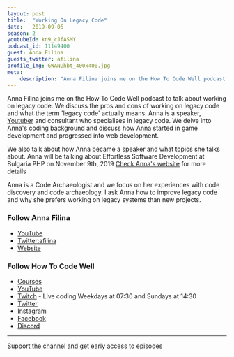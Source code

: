 ```yaml
---
layout: post
title:  "Working On Legacy Code"
date:   2019-09-06
season: 2
youtubeId: kn9_cJfASMY
podcast_id: 11149400
guest: Anna Filina
guests_twitter: afilina
profile_img: GWANUhbt_400x400.jpg
meta:
    description: "Anna Filina joins me on the How To Code Well podcast to talk about working on legacy code"
---
```

Anna Filina joins me on the How To Code Well podcast to talk about working on legacy code. We discuss the pros and cons of working on legacy code and what the term 'legacy code' actually means.
Anna is a speaker, [Youtuber](https://www.youtube.com/user/afilina) and consultant who specialises in legacy code. We delve into Anna's coding background and discuss how Anna started in game development and progressed into web development. 

We also talk about how Anna became a speaker and what topics she talks about.
Anna will be talking about Effortless Software Development at Bulgaria PHP on November 9th, 2019 [Check Anna's website](https://afilina.com/conferences) for more details 

Anna is a Code Archaeologist and we focus on her experiences with code discovery and code archaeology. I ask Anna how to improve legacy code and why she prefers working on legacy systems than new projects.

### Follow Anna Filina
- [YouTube](https://www.youtube.com/user/afilina)
- [Twitter:afilina ](https://twitter.com/afilina) 
- [Website](https://afilina.com) 

### Follow How To Code Well
- [Courses](http://howtocodewell.net)
- [YouTube](http://youtube.com/howtocodewell)
- [Twitch](http://twitch.tv/howtocodewell) - Live coding Weekdays at 07:30 and Sundays at 14:30
- [Twitter](https://twitter.com/howtocodewell)
- [Instagram](http://instagram.com/howtocodewell/)
- [Facebook](http://facebook.com/howtocodewell/)
- [Discord](http://howtocodewell.net/discord)

-------------------------------

[Support the channel](https://www.patreon.com/howToCodeWell) and get early access to episodes

